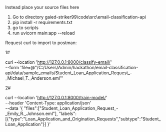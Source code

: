 Instead place your source files here
1) Go to directory gaied-striker99\code\src\email-classification-api
2) pip install -r requirements.txt
3) go to scripts
4) run uvicorn main:app --reload

Request curl to import to postman: 

1#

curl --location 'http://127.0.0.1:8000/classify-email/' \
--form 'file=@"/C:/Users/Admin/hackathon/email-classification-api/data/sample_emails/Student_Loan_Application_Request_-_Michael_T._Anderson.eml"'

2#

curl --location 'http://127.0.0.1:8000/train-model/' \
--header 'Content-Type: application/json' \
--data '{
"files":["Student_Loan_Application_Request_-_Emily_R._Johnson.eml"],
"labels":[{"type":"Loan_Application_and_Origination_Requests","subtype":"Student_Loan_Application"}]
}'

